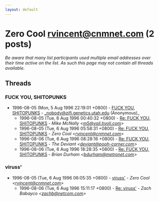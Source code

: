 ```yaml
---
layout: default
---
```


# Zero Cool <rvincent@cnmnet.com> (2 posts)

_Be aware that many list participants used multiple email addresses over their time active on the list. As such this page may not contain all threads available._

## Threads

### FUCK YOU, SHITOPUNKS
+ 1996-08-05 (Mon, 5 Aug 1996 22:19:01 +0800) - [FUCK YOU, SHITOPUNKS](/archive/1996/08/277c7fd9a6fabca87b4b6710023e2996d2f2dc17f2ae13ff961cfda598275a2c) - _nobody@zifi.genetics.utah.edu (Anonymous)_
  + 1996-08-05 (Tue, 6 Aug 1996 00:40:32 +0800) - [Re: FUCK YOU, SHITOPUNKS](/archive/1996/08/e42bf045995ec2124d4083759029e3943a22850026803fbb95971c39157a2565) - _Mike McNally \<m5@vail.tivoli.com\>_
  + 1996-08-05 (Tue, 6 Aug 1996 05:58:31 +0800) - [Re: FUCK YOU, SHITOPUNKS](/archive/1996/08/8e86c2d5f8221fa749bc7212f5c7aaac8e9e8d1bc52ab39694772571e1e5fa2c) - _Zero Cool \<rvincent@cnmnet.com\>_
  + 1996-08-06 (Tue, 6 Aug 1996 08:28:16 +0800) - [Re: FUCK YOU, SHITOPUNKS](/archive/1996/08/cbbd3c6aa499f796977bc72db2cc678f3eea791220cbf47ef4c842cd2ca0df0f) - _The Deviant \<deviant@pooh-corner.com\>_
  + 1996-08-06 (Tue, 6 Aug 1996 18:28:35 +0800) - [Re: FUCK YOU, SHITOPUNKS](/archive/1996/08/923388947eda3801ca173aba8d3648fdb7fe11477710ada4f9102086480d1617) - _Brian Durham \<bdurham@metronet.com\>_

### viruss'
+ 1996-08-05 (Tue, 6 Aug 1996 06:05:35 +0800) - [viruss'](/archive/1996/08/d684c324eb08f958af9dceb9eeade3b6efa80584722cd03323f96d051901e2ef) - _Zero Cool \<rvincent@cnmnet.com\>_
  + 1996-08-06 (Tue, 6 Aug 1996 15:11:17 +0800) - [Re: viruss'](/archive/1996/08/944c9dc8171e681a27eaf8a896a508951af32fd47dcec5b81bc02d473b0fdbcb) - _Zach Babayco \<zachb@netcom.com\>_

